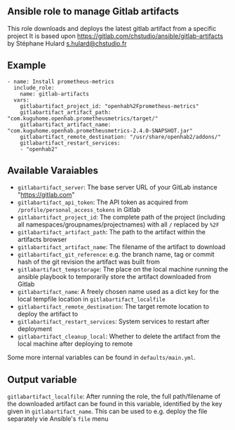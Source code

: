 Ansible role to manage Gitlab artifacts
---------------------------------------

This role downloads and deploys the latest gitlab artifact from a specific project
It is based upon https://gitlab.com/chstudio/ansible/gitlab-artifacts by Stéphane Hulard <s.hulard@chstudio.fr>

## Example

```ansible-playbook
- name: Install prometheus-metrics
  include_role:
    name: gitlab-artifacts
  vars:
    gitlabartifact_project_id: "openhab%2Fprometheus-metrics"
    gitlabartifact_artifact_path: "com.kuguhome.openhab.prometheusmetrics/target/"
    gitlabartifact_artifact_name: "com.kuguhome.openhab.prometheusmetrics-2.4.0-SNAPSHOT.jar"
    gitlabartifact_remote_destination: "/usr/share/openhab2/addons/"
    gitlabartifact_restart_services:
    - "openhab2"
```

## Available Varaiables
* `gitlabartifact_server`: The base server URL of your GitLab instance "https://gitlab.com"
* `gitlabartifact_api_token`: The API token as acquired from `/profile/personal_access_tokens` in Gitlab
* `gitlabartifact_project_id`: The complete path of the project (including all namespaces/groupnames/projectnames) with all `/` replaced by `%2F`
* `gitlabartifact_artifact_path`: The path to the artifact within the artifacts browser
* `gitlabartifact_artifact_name`: The filename of the artifact to download
* `gitlabartifact_git_reference`: e.g. the branch name, tag or commit hash of the git revision the artifact was built from
* `gitlabartifact_tempstorage`: The place on the local machine running the ansible playbook to temporarily store the artifact downloaded from Gitlab
* `gitlabartifact_name`: A freely chosen name used as a dict key for the local tempfile location in `gitlabartifact_localfile`
* `gitlabartifact_remote_destination`: The target remote location to deploy the artifact to
* `gitlabartifact_restart_services`: System services to restart after deployment
* `gitlabartifact_cleanup_local`: Whether to delete the artifact from the local machine after deploying to remote

Some more internal variables can be found in `defaults/main.yml`.

## Output variable
`gitlabartifact_localfile`: After running the role, the full path/filename of the downloaded artifact can be found in this variable, identified by the key given in `gitlabartifact_name`. This can be used to e.g. deploy the file separately vie Ansible's `file` menu
